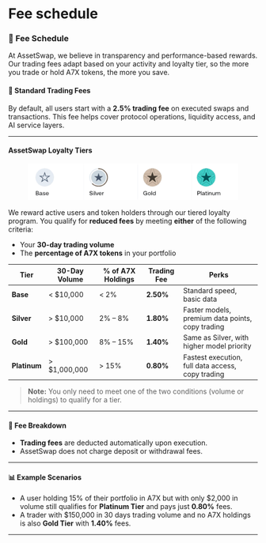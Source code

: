 # Fee schedule

### 💸 Fee Schedule

At AssetSwap, we believe in transparency and performance-based rewards. Our trading fees adapt based on your activity and loyalty tier, so the more you trade or hold A7X tokens, the more you save.

#### 🔹 Standard Trading Fees

By default, all users start with a **2.5% trading fee** on executed swaps and transactions. This fee helps cover protocol operations, liquidity access, and AI service layers.

***

#### AssetSwap Loyalty Tiers

<figure><img src="../.gitbook/assets/Preview_2025-05-13_18.51.59-removebg-preview.png" alt=""><figcaption></figcaption></figure>

We reward active users and token holders through our tiered loyalty program. You qualify for **reduced fees** by meeting **either** of the following criteria:

* Your **30-day trading volume**
* The **percentage of A7X tokens** in your portfolio

| Tier         | 30-Day Volume | % of A7X Holdings | Trading Fee | Perks                                             |
| ------------ | ------------- | ----------------- | ----------- | ------------------------------------------------- |
| **Base**     | < $10,000     | < 2%              | **2.50%**   | Standard speed, basic data                        |
| **Silver**   | > $10,000     | 2% – 8%           | **1.80%**   | Faster models, premium data points, copy trading  |
| **Gold**     | > $100,000    | 8% – 15%          | **1.40%**   | Same as Silver, with higher model priority        |
| **Platinum** | > $1,000,000  | > 15%             | **0.80%**   | Fastest execution, full data access, copy trading |

> **Note:** You only need to meet one of the two conditions (volume or holdings) to qualify for a tier.

***

#### 🧾 Fee Breakdown

* **Trading fees** are deducted automatically upon execution.
* AssetSwap does not charge deposit or withdrawal fees.

***

#### 📊 Example Scenarios

* A user holding 15% of their portfolio in A7X but with only $2,000 in volume still qualifies for **Platinum Tier** and pays just **0.80%** fees.
* A trader with $150,000 in 30 days trading volume and no A7X holdings is also **Gold Tier** with **1.40%** fees.

***
